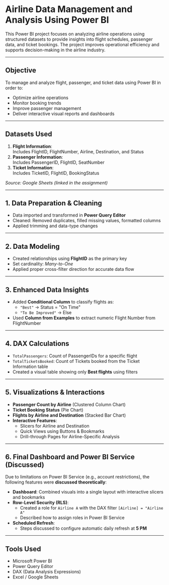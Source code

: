 # Airline Data Management and Analysis Using Power BI

This Power BI project focuses on analyzing airline operations using structured datasets to provide insights into flight schedules, passenger data, and ticket bookings. The project improves operational efficiency and supports decision-making in the airline industry.

---

## Objective

To manage and analyze flight, passenger, and ticket data using Power BI in order to:
- Optimize airline operations
- Monitor booking trends
- Improve passenger management
- Deliver interactive visual reports and dashboards

---

## Datasets Used

1. **Flight Information**:  
   Includes FlightID, FlightNumber, Airline, Destination, and Status  
2. **Passenger Information**:  
   Includes PassengerID, FlightID, SeatNumber  
3. **Ticket Information**:  
   Includes TicketID, FlightID, BookingStatus

*Source: Google Sheets (linked in the assignment)*

---

## 1. Data Preparation & Cleaning

- Data imported and transformed in **Power Query Editor**
- Cleaned: Removed duplicates, filled missing values, formatted columns
- Applied trimming and data-type changes

---

## 2. Data Modeling

- Created relationships using **FlightID** as the primary key
- Set cardinality: *Many-to-One*
- Applied proper cross-filter direction for accurate data flow

---

## 3. Enhanced Data Insights

- Added **Conditional Column** to classify flights as:
  - `"Best"` → Status = "On Time"
  - `"To Be Improved"` → Else
- Used **Column from Examples** to extract numeric Flight Number from FlightNumber

---

## 4. DAX Calculations

- `TotalPassengers`: Count of PassengerIDs for a specific flight  
- `TotalTicketsBooked`: Count of Tickets booked from the Ticket Information table  
- Created a visual table showing only **Best flights** using filters

---

## 5. Visualizations & Interactions

- **Passenger Count by Airline** (Clustered Column Chart)
- **Ticket Booking Status** (Pie Chart)
- **Flights by Airline and Destination** (Stacked Bar Chart)
- **Interactive Features**:
  - Slicers for Airline and Destination
  - Quick Views using Buttons & Bookmarks
  - Drill-through Pages for Airline-Specific Analysis

---

## 6. Final Dashboard and Power BI Service (Discussed)

Due to limitations on Power BI Service (e.g., account restrictions), the following features were **discussed theoretically**:

- **Dashboard**: Combined visuals into a single layout with interactive slicers and bookmarks
- **Row-Level Security (RLS)**:
  - Created a role for `Airline A` with the DAX filter `[Airline] = "Airline A"`
  - Described how to assign roles in Power BI Service
- **Scheduled Refresh**:
  - Steps discussed to configure automatic daily refresh at **5 PM**

---

## Tools Used

- Microsoft Power BI
- Power Query Editor
- DAX (Data Analysis Expressions)
- Excel / Google Sheets
